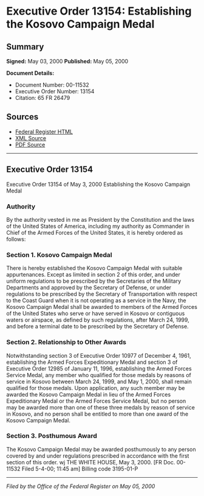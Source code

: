 # Executive Order 13154: Establishing the Kosovo Campaign Medal

## Summary

**Signed:** May 03, 2000
**Published:** May 05, 2000

**Document Details:**
- Document Number: 00-11532
- Executive Order Number: 13154
- Citation: 65 FR 26479

## Sources
- [Federal Register HTML](https://www.federalregister.gov/documents/2000/05/05/00-11532/establishing-the-kosovo-campaign-medal)
- [XML Source](https://www.federalregister.gov/documents/full_text/xml/2000/05/05/00-11532.xml)
- [PDF Source](https://www.govinfo.gov/content/pkg/FR-2000-05-05/pdf/00-11532.pdf)

---

## Executive Order 13154

Executive Order 13154 of May 3, 2000
Establishing the Kosovo Campaign Medal
### Authority

By the authority vested in me as President by the Constitution and the laws of the United States of America, including my authority as Commander in Chief of the Armed Forces of the United States, it is hereby ordered as follows:
### Section 1. Kosovo Campaign Medal

There is hereby established the Kosovo Campaign Medal with suitable appurtenances. Except as limited in section 2 of this order, and under uniform regulations to be prescribed by the Secretaries of the Military Departments and approved by the Secretary of Defense, or under regulations to be prescribed by the Secretary of Transportation with respect to the Coast Guard when it is not operating as a service in the Navy, the Kosovo Campaign Medal shall be awarded to members of the Armed Forces of the United States who serve or have served in Kosovo or contiguous waters or airspace, as defined by such regulations, after March 24, 1999, and before a terminal date to be prescribed by the Secretary of Defense.

### Section 2. Relationship to Other Awards

Notwithstanding section 3 of Executive Order 10977 of December 4, 1961, establishing the Armed Forces Expeditionary Medal and section 3 of Executive Order 12985 of January 11, 1996, establishing the Armed Forces Service Medal, any member who qualified for those medals by reasons of service in Kosovo between March 24, 1999, and May 1, 2000, shall remain qualified for those medals. Upon application, any such member may be awarded the Kosovo Campaign Medal in lieu of the Armed Forces Expeditionary Medal or the Armed Forces Service Medal, but no person may be awarded more than one of these three medals by reason of service in Kosovo, and no person shall be entitled to more than one award of the Kosovo Campaign Medal.

### Section 3. Posthumous Award

The Kosovo Campaign Medal may be awarded posthumously to any person covered by and under regulations prescribed in accordance with the first section of this order.
wj
THE WHITE HOUSE,
May 3, 2000.
[FR Doc. 00-11532
Filed 5-4-00; 11:45 am]
Billing code 3195-01-P

---

*Filed by the Office of the Federal Register on May 05, 2000*
